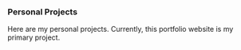 <section id="portfolio" class="content">


### Personal Projects

Here are my personal projects. Currently, this portfolio website is my primary project.

<article class="home-article">

